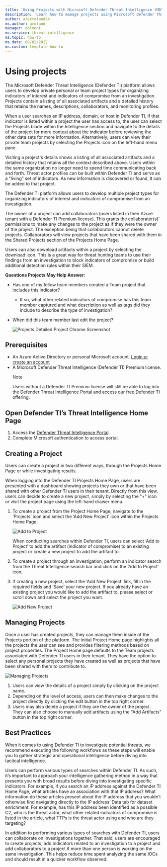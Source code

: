 ```yaml
--- 
title: 'Using Projects with Microsoft Defender Threat Intelligence (MDTI)'
description: 'Learn how to manage projects using Microsoft Defender Threat Intelligence (MDTI).'
author: alexroland24
ms.author: aroland
manager: dolmont
ms.service: threat-intelligence 
ms.topic: how-to 
ms.date: 08/02/2022
ms.custom: template-how-to 
---
```


# Using projects

The Microsoft Defender Threat Intelligence (Defender TI) platform allows users to develop private personal or team project types for organizing indicators of interest and indicators of compromise from an investigation. Projects contain a listing of all associated artifacts and a detailed history that retains the names, descriptions, collaborators, and monitoring profiles.

When a user searches an IP address, domain, or host in Defender TI, if that indicator is listed within a project the user has access to, the user can select the Projects blade within the Intelligence section and navigate to the details of the project for more context about the indicator before reviewing the other data sets for more information. Alternatively, users can view their private team projects by selecting the Projects icon on the left-hand menu pane.

Visiting a project's details shows a listing of all associated artifacts and a detailed history that retains all the context described above. Users within the same organization no longer need to spend time communicating back and forth. Threat actor profiles can be built within Defender TI and serve as a "living" set of indicators. As new information is discovered or found, it can be added to that project.

The Defender TI platform allows users to develop multiple project types for organizing indicators of interest and indicators of compromise from an investigation.

The owner of a project can add collaborators (users listed in their Azure tenant with a Defender TI Premium license). This grants the collaborator(s)’ permissions to make any changes to the project as if they were the owner of the project. The exception being that collaborators cannot delete projects. Collaborators will view projects that have been shared with them in the Shared Projects section of the Projects Home Page.

Users can also download artifacts within a project by selecting the download icon. This is a great way for threat hunting teams to use their findings from an investigation to block indicators of compromise or build additional detection rules within their SIEM.

**Questions Projects May Help Answer:**

- Has one of my fellow team members created a Team project that includes this indicator?

   - If so, what other related indicators of compromise has this team member captured and what description as well as tags did they include to describe the type of investigation?

- When did this team member last edit the project?

    ![Projects Detailed Project Chrome Screenshot](media/projectsDetailedProjectChromeScreenshot.png)

## Prerequisites

- An Azure Active Directory or personal Microsoft account. [Login or create an account](https://signup.microsoft.com/)
- A Microsoft Defender Threat Intelligence (Defender TI) Premium license.
    > [!NOTE]
    > Users without a Defender TI Premium license will still be able to log into the Defender Threat Intelligence Portal and access our free Defender TI offering.

## Open Defender TI’s Threat Intelligence Home Page

1. Access the [Defender Threat Intelligence Portal](https://ti.defender.microsoft.com/).
2. Complete Microsoft authentication to access portal.

## Creating a Project

Users can create a project in two different ways, through the Projects Home Page or while investigating results.

When logging into the Defender TI Projects Home Page, users are presented with a dashboard showing projects they own or that have been shared with other Defender TI users in their tenant. Directly from this view, users can decide to create a new project, simply by selecting the "+" icon or visit the project page using the left-hand drawer menu.

1. To create a project from the Project Home Page, navigate to the ‘Projects’ icon and select the ‘Add New Project’ icon within the Projects Home Page.

    ![Add to Project](media/projectsAddProject.png)

    When conducting searches within Defender TI, users can select ‘Add to Project’ to add the artifact (indicator of compromise) to an existing project or create a new project to add the artifact to.

2. To create a project through an investigation, perform an indicator search from the Threat Intelligence search bar and click on the ‘Add to Project’ icon.

3. If creating a new project, select the ‘Add New Project’ link, fill in the required fields and ‘Save’ your new project. If you already have an existing project you would like to add the artifact to, please select or scroll down and select the project you want.

    ![Add New Project](media/projectsAddNewProjectDetails.png)

## Managing Projects

Once a user has created projects, they can manage them inside of the Projects portion of the platform. The initial Project Home page highlights all the projects the user can see and provides filtering methods based on project properties. The Project Home page defaults to the Team projects associated with Defender TI users in their tenant. They have the option to select any personal projects they have created as well as projects that have been shared with them to contribute to.

![Managing Projects](media/projectsHomePage.png)

1. Users can view the details of a project simply by clicking on the project name.
2. Depending on the level of access, users can then make changes to the project directly by clicking the edit button in the top right corner.
3. Users may also delete a project if they are the owner of the project. They can also choose to manually add artifacts using the "Add Artifacts" button in the top right corner.

## Best Practices

When it comes to using Defender TI to investigate potential threats, we recommend executing the following workflows as these steps will enable you to gather strategic and operational intelligence before diving into tactical intelligence.

Users can perform various types of searches within Defender TI. As such, it’s important to approach your intelligence gathering method in a way that presents you with broad results before diving into investigating specific indicators. For example, if you search an IP address against the Defender TI Home Page, what articles have an association with that IP address? What information do these articles present about the IP address that you wouldn’t otherwise find navigating directly to the IP address’ Data tab for dataset enrichment. For example, has this IP address been identified as a possible C2, who is the threat actor, what other related indicators of compromise is listed in the article, what TTPs is the threat actor using and who are they targeting?

In addition to performing various types of searches with Defender TI, users can collaborate on investigations together. That said, users are encouraged to create projects, add indicators related to an investigation to a project and add collaborators to a project if more than one person is working on the same investigation. This helps reduce time spent analyzing the same IOCs and should result in a quicker workflow observed.